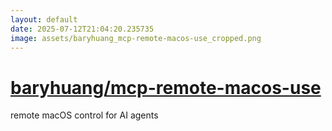 ```yaml
---
layout: default
date: 2025-07-12T21:04:20.235735
image: assets/baryhuang_mcp-remote-macos-use_cropped.png
---
```


# [baryhuang/mcp-remote-macos-use](https://github.com/baryhuang/mcp-remote-macos-use)

remote macOS control for AI agents
